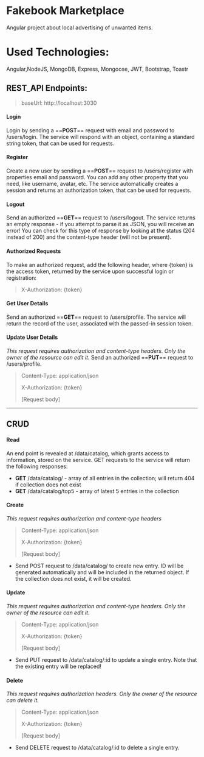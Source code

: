 # Fakebook Marketplace

Angular project about local advertising of unwanted items.

# Used Technologies:
Angular,NodeJS, MongoDB, Express, Mongoose, JWT, Bootstrap, Toastr


## REST_API Endpoints:
>baseUrl: http://localhost:3030

#### Login
Login by sending a ==**POST**== request with email and password to /users/login. The service will respond with an object, containing a standard string token, that can be used for requests.

#### Register
Create a new user by sending a ==**POST**== request to /users/register with properties email and password. You can add any other property that you need, like username, avatar, etc. The service automatically creates a session and returns an authorization token, that can be used for requests.

#### Logout
Send an authorized ==**GET**== request to /users/logout. The service returns an empty response - if you attempt to parse it as JSON, you will receive an error! You can check for this type of response by looking at the status (204 instead of 200) and the content-type header (will not be present).

#### Authorized Requests
To make an authorized request, add the following header, where {token} is the access token, returned by the service upon successful login or registration:
>X-Authorization: {token}

#### Get User Details
Send an authorized ==**GET**== request to /users/profile. The service will return the record of the user, associated with the passed-in session token.

#### Update User Details
*This request requires authorization and content-type headers. Only the owner of the resource can edit it.*
Send an authorized ==**PUT**== request to /users/profile. 
>Content-Type: application/json
>
>X-Authorization: {token}
>
>[Request body]
---
## CRUD

#### Read
An end point is revealed at /data/catalog, which grants access to information, stored on the service. GET requests to the service will return the following responses:

- **GET** /data/catalog/ - array of all entries in the collection; will return 404 if collection does not exist
- **GET** /data/catalog/top5 - array of latest 5 entries in the collection

#### Create
*This request requires authorization and content-type headers*
>Content-Type: application/json
>
>X-Authorization: {token}
>
>[Request body]
- Send POST request to /data/catalog/ to create new entry. ID will be generated automatically and will be included in the returned object. If the collection does not exist, it will be created.

#### Update 
*This request requires authorization and content-type headers. Only the owner of the resource can edit it.*
>Content-Type: application/json
>
>X-Authorization: {token}
>
>[Request body]
- Send PUT request to /data/catalog/:id to update a single entry. Note that the existing entry will be replaced!

#### Delete
*This request requires authorization headers. Only the owner of the resource can delete it.*
>Content-Type: application/json
>
>X-Authorization: {token}
>
>[Request body]
- Send DELETE request to /data/catalog/:id to delete a single entry.
